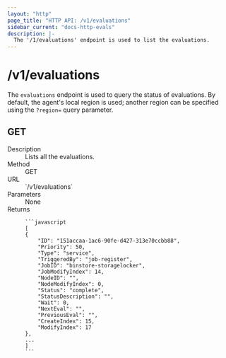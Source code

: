 ```yaml
---
layout: "http"
page_title: "HTTP API: /v1/evaluations"
sidebar_current: "docs-http-evals"
description: |-
  The '/1/evaluations' endpoint is used to list the evaluations.
---
```


# /v1/evaluations

The `evaluations` endpoint is used to query the status of evaluations.
By default, the agent's local region is used; another region can
be specified using the `?region=` query parameter.

## GET

<dl>
  <dt>Description</dt>
  <dd>
    Lists all the evaluations.
  </dd>

  <dt>Method</dt>
  <dd>GET</dd>

  <dt>URL</dt>
  <dd>`/v1/evaluations`</dd>

  <dt>Parameters</dt>
  <dd>
    None
  </dd>

  <dt>Returns</dt>
  <dd>

    ```javascript
    [
    {
        "ID": "151accaa-1ac6-90fe-d427-313e70ccbb88",
        "Priority": 50,
        "Type": "service",
        "TriggeredBy": "job-register",
        "JobID": "binstore-storagelocker",
        "JobModifyIndex": 14,
        "NodeID": "",
        "NodeModifyIndex": 0,
        "Status": "complete",
        "StatusDescription": "",
        "Wait": 0,
        "NextEval": "",
        "PreviousEval": "",
        "CreateIndex": 15,
        "ModifyIndex": 17
    },
    ...
    ]
    ```

  </dd>
</dl>

